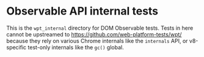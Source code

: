 # Observable API internal tests

This is the `wpt_internal` directory for DOM Observable tests. Tests in here
cannot be upstreamed to https://github.com/web-platform-tests/wpt/ because they
rely on various Chrome internals like the `internals` API, or v8-specific
test-only internals like the `gc()` global.
